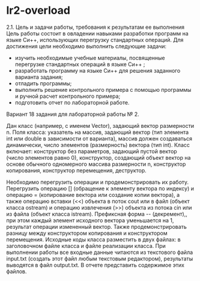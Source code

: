 # lr2-overload
2.1. Цель и задачи работы, требования к результатам ее выполнения
Цель работы состоит в овладении навыками разработки программ на языке Си++,
использующих перегрузку стандартных операций. Для достижения цели необходимо
выполнить следующие задачи:
- изучить необходимые учебные материалы, посвященные перегрузке стандартных
операций в языке Си++ ;
- разработать программу на языке Си++ для решения заданного варианта задания;
- отладить программы;
- выполнить решение контрольного примера с помощью программы и ручной
расчет контрольного примера;
- подготовить отчет по лабораторной работе.

Вариант 18 задания для лабораторной работы № 2.

Дан класс (например, с именем Vector), задающий вектор размерности n. Поля
класса: указатель на массив, задающий вектор (тип элемента int или double в зависимости
от варианта), массив должен создаваться динамически, число элементов (размерность)
вектора (тип int). Класс включает: конструктор без параметров, задающий пустой вектор
(число элементов равно 0), конструктор, создающий объект вектор на основе обычного
одномерного массива размерности n, конструктор копирования, конструктор
перемещения, деструктор.

Необходимо перегрузить операции и продемонстрировать их работу. Перегрузить
операцию [] (обращение к элементу вектора по индексу) и операцию = (копирование
вектора или создание копии вектора), а также операцию вставки (<<) объекта в поток cout
или в файл (объект класса ostream) и операцию извлечения (>>) объекта из потока cin или
из файла (объект класса istream). Префиксная форма -- (декремент),, при этом каждый элемент исходного вектора
уменьшается на 1, результат операции измененный вектор. Также продемонстрировать разницу между
конструктором копирования и конструктором перемещения. Исходные коды класса
разместить в двух файлах: в заголовочном файле класса и файле реализации класса.
При выполнении работы все входные данные читаются из текстового файла
input.txt (создать этот файл любым текстовым редактором), результаты выводятся в
файл output.txt. В отчете представить содержимое этих файлов. 
